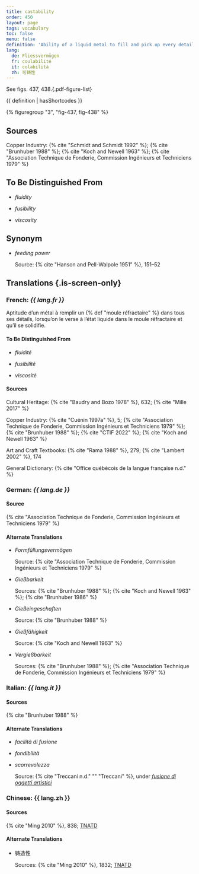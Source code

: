 ```yaml
---
title: castability
order: 450
layout: page
tags: vocabulary
toc: false
menu: false
definition: 'Ability of a liquid metal to fill and pick up every detail of a {% def "mold" %}. See [I.2§2.2](/vol-1/2/#s2-2).'
lang:
  de: Fliessvermögen
  fr: coulabilité
  it: colabilità
  zh: 可铸性
---
```


See figs. 437, 438.{.pdf-figure-list}

{{ definition | hasShortcodes }}

{% figuregroup "3", "fig-437, fig-438" %}

## Sources

Copper Industry: {% cite "Schmidt and Schmidt 1992" %}; {% cite "Brunhuber 1988" %}; {% cite "Koch and Newell 1963" %}; {% cite "Association Technique de Fonderie, Commission Ingénieurs et Techniciens 1979" %}

## To Be Distinguished From

- *fluidity*

- *fusibility*

- *viscosity*

## Synonym

- *feeding power*

    Source: {% cite "Hanson and Pell-Walpole 1951" %}, 151–52

## Translations {.is-screen-only}

<div class="accordion">

### **French**: *{{ lang.fr }}*

Aptitude d’un métal à remplir un {% def "moule réfractaire" %} dans tous ses détails, lorsqu’on le verse à l’état liquide dans le moule réfractaire et qu’il se solidifie.

#### To Be Distinguished From

- *fluidité*

- *fusibilité*

- *viscosité*

#### Sources

Cultural Heritage: {% cite "Baudry and Bozo 1978" %}, 632; {% cite "Mille 2017" %}

Copper Industry: {% cite "Cuénin 1997a" %}, 5; {% cite "Association Technique de Fonderie, Commission Ingénieurs et Techniciens 1979" %}; {% cite "Brunhuber 1988" %}; {% cite "CTIF 2022" %}; {% cite "Koch and Newell 1963" %}

Art and Craft Textbooks: {% cite "Rama 1988" %}, 279; {% cite "Lambert 2002" %}, 174

General Dictionary: {% cite "Office québécois de la langue française n.d." %}

### **German**: *{{ lang.de }}*

#### Source

{% cite "Association Technique de Fonderie, Commission Ingénieurs et Techniciens 1979" %}

#### Alternate Translations

- *Formfüllungsvermögen*

    Source: {% cite "Association Technique de Fonderie, Commission Ingénieurs et Techniciens 1979" %}

- *Gießbarkeit*

    Sources: {% cite "Brunhuber 1988" %}; {% cite "Koch and Newell 1963" %}; {% cite "Brunhuber 1986" %}

- *Gießeingeschaften*

    Source: {% cite "Brunhuber 1988" %}

- *Gießfähigkeit*

    Source: {% cite "Koch and Newell 1963" %}

- *Vergießbarkeit*

    Sources: {% cite "Brunhuber 1988" %}; {% cite "Association Technique de Fonderie, Commission Ingénieurs et Techniciens 1979" %}

### **Italian**: *{{ lang.it }}*

#### Sources

{% cite "Brunhuber 1988" %}

#### Alternate Translations

- *facilità di fusione*

- *fondibilità*

- *scorrevolezza*

    Source: {% cite "Treccani n.d." "" "Treccani" %}, under [*fusione di oggetti artistici*](https://www.treccani.it/enciclopedia/fusione_%28Enciclopedia-Italiana%29/)

### **Chinese**: {{ lang.zh }}

#### Sources

{% cite "Ming 2010" %}, 838; [TNATD](https://terms.naer.edu.tw/detail/628182/?index=3)

#### Alternate Translations

- 铸造性

    Sources: {% cite "Ming 2010" %}, 1832; [TNATD](https://terms.naer.edu.tw/detail/628182/?index=3)

</div>
